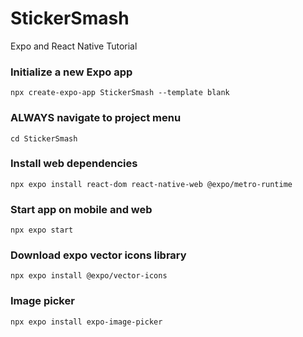 # StickerSmash
Expo and React Native Tutorial

### Initialize a new Expo app
`npx create-expo-app StickerSmash --template blank`

### ALWAYS navigate to project menu
`cd StickerSmash`

### Install web dependencies
`npx expo install react-dom react-native-web @expo/metro-runtime`

### Start app on mobile and web
`npx expo start`


### Download expo vector icons library
`npx expo install @expo/vector-icons`

### Image picker
`npx expo install expo-image-picker`
